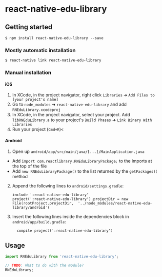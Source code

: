 
# react-native-edu-library

## Getting started

`$ npm install react-native-edu-library --save`

### Mostly automatic installation

`$ react-native link react-native-edu-library`

### Manual installation


#### iOS

1. In XCode, in the project navigator, right click `Libraries` ➜ `Add Files to [your project's name]`
2. Go to `node_modules` ➜ `react-native-edu-library` and add `RNEduLibrary.xcodeproj`
3. In XCode, in the project navigator, select your project. Add `libRNEduLibrary.a` to your project's `Build Phases` ➜ `Link Binary With Libraries`
4. Run your project (`Cmd+R`)<

#### Android

1. Open up `android/app/src/main/java/[...]/MainApplication.java`
  - Add `import com.reactlibrary.RNEduLibraryPackage;` to the imports at the top of the file
  - Add `new RNEduLibraryPackage()` to the list returned by the `getPackages()` method
2. Append the following lines to `android/settings.gradle`:
  	```
  	include ':react-native-edu-library'
  	project(':react-native-edu-library').projectDir = new File(rootProject.projectDir, 	'../node_modules/react-native-edu-library/android')
  	```
3. Insert the following lines inside the dependencies block in `android/app/build.gradle`:
  	```
      compile project(':react-native-edu-library')
  	```

## Usage
```javascript
import RNEduLibrary from 'react-native-edu-library';

// TODO: What to do with the module?
RNEduLibrary;
```
  